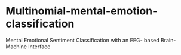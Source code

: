 # Multinomial-mental-emotion-classification
Mental Emotional Sentiment Classification with an EEG- based Brain-Machine Interface 
